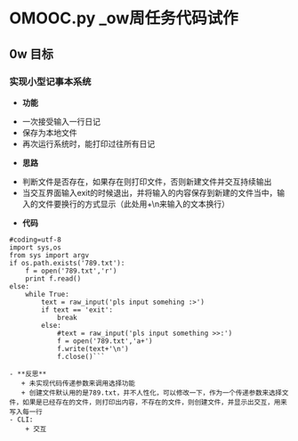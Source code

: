 # OMOOC.py _ow周任务代码试作

## 0w 目标
### 实现小型记事本系统
- **功能**
 + 一次接受输入一行日记
 + 保存为本地文件
 + 再次运行系统时，能打印过往所有日记

- **思路**
 + 判断文件是否存在，如果存在则打印文件，否则新建文件并交互持续输出
 + 当交互界面输入exit的时候退出，并将输入的内容保存到新建的文件当中，输入的文件要换行的方式显示（此处用+\n来输入的文本换行）
 
- **代码**
```#/usr/bin/python
#coding=utf-8
import sys,os
from sys import argv
if os.path.exists('789.txt'):
    f = open('789.txt','r')
    print f.read()
else:
    while True:
        text = raw_input('pls input somehing :>')
        if text == 'exit':
            break
        else:
            #text = raw_input('pls input something >>:')
            f = open('789.txt','a+')
            f.write(text+'\n')
            f.close()```

- **反思**
   + 未实现代码传递参数来调用选择功能
   + 创建文件默认用的是789.txt，并不人性化，可以修改一下，作为一个传递参数来选择文件，如果是已经存在的文件，则打印出内容，不存在的文件，则创建文件，并显示出交互，用来写入每一行
- CLI:
    + 交互
